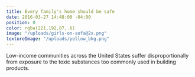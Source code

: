 ```yaml
---
title: Every family's home should be safe
date: 2016-03-27 14:48:00 -04:00
position: 0
color: rgba(221,192,87,.6)
image: "/uploads/girls-on-sofa@2x.png"
textureImage: "/uploads/yellow_bkg.png"
---
```


Low-income communities across the United States suffer disproportionally from exposure to the toxic substances too commonly used in building products.
